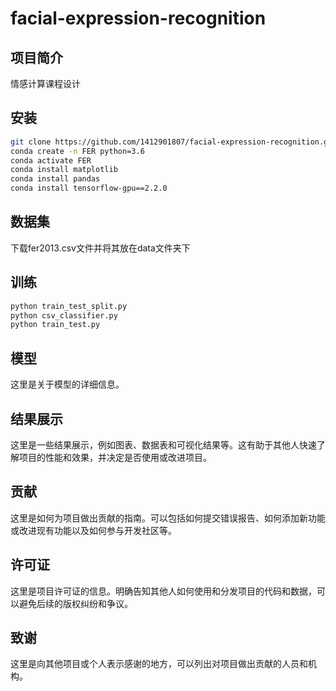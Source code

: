 # facial-expression-recognition
## 项目简介
情感计算课程设计

## 安装
```bash
git clone https://github.com/1412901807/facial-expression-recognition.git
conda create -n FER python=3.6
conda activate FER
conda install matplotlib
conda install pandas
conda install tensorflow-gpu==2.2.0
```


## 数据集
下载fer2013.csv文件并将其放在data文件夹下

## 训练
```bash
python train_test_split.py 
python csv_classifier.py
python train_test.py
```

## 模型
这里是关于模型的详细信息。

## 结果展示
这里是一些结果展示，例如图表、数据表和可视化结果等。这有助于其他人快速了解项目的性能和效果，并决定是否使用或改进项目。

## 贡献
这里是如何为项目做出贡献的指南。可以包括如何提交错误报告、如何添加新功能或改进现有功能以及如何参与开发社区等。

## 许可证
这里是项目许可证的信息。明确告知其他人如何使用和分发项目的代码和数据，可以避免后续的版权纠纷和争议。

## 致谢
这里是向其他项目或个人表示感谢的地方，可以列出对项目做出贡献的人员和机构。